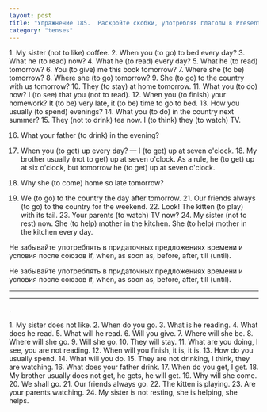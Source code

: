 ```yaml
---
layout: post
title: "Упражнение 185.  Раскройте скобки, употребляя глаголы в Present Continuous, Present Simple или в Future Simple."
category: "tenses"
---
```

<section class="question">
1. My sister (not to like) coffee. 2. When you (to go) to bed every day? 3. What he (to read) now?
4. What he (to read) every day? 5. What he (to read) tomorrow? 6. You (to give) me this book tomorrow? 7. Where she (to be) tomorrow? 8. Where she (to go) tomorrow? 9. She (to go) to the country with us tomorrow? 10. They (to stay) at home tomorrow. 11. What you (to do) now? I (to see) that you (not to read). 12. When you (to finish) your homework? It (to be) very late, it (to be) time to go to bed. 13. How you usually (to spend) evenings? 14. What you (to do) in the country next summer? 15. They (not to drink) tea now. I (to think) they (to watch) TV.

16. What your father (to drink) in the evening?

17. When you (to get) up every day? — I (to get) up at seven o'clock. 18. My brother usually (not to get) up at seven o'clock. As a rule, he (to get) up at six o'clock, but tomorrow he (to get) up at seven o'clock.

19. Why she (to come) home so late tomorrow?

20. We (to go) to the country the day after tomorrow. 21. Our friends always (to go) to the country for the weekend. 22. Look! The kitten (to play) with its tail. 23. Your parents (to watch) TV now? 24. My sister (not to rest) now. She (to help) mother in the kitchen. She (to help) mother in the kitchen every day.

<p><span>He забывайте употреблять  в придаточных предложениях времени и условия после союзов if, when, as soon as, before, after, till (until).</span>

</p>
<td valign="top">
  <p><span>He забывайте употреблять  в придаточных предложениях времени и условия после союзов if, when, as soon as, before, after, till (until).</span>
  </p>
<hr>
<hr>
<p style="color:#dedede"> <!--6020d6ff-->  .<!--6020d6ff--></p>
 </td>
 <p></p>
</section>

<section class="answer">
1. My sister does not like. 2. When do you go. 3. What is he reading. 4. What does he read. 5. What will he read. 6. Will you give. 7. Where will she be. 8. Where will she go. 9. Will she go. 10. They will stay. 11. What are you doing, I see, you are not reading. 12. When will you finish, it is, it is. 13. How do you usually spend. 14. What will you do. 15. They are not drinking, I think, they are watching. 16. What does your father drink. 17. When do you get, I get. 18. My brother usually does not get, he gets, he will get. 19. Why will she come. 20. We shall go. 21. Our friends always go. 22. The kitten is playing. 23. Are your parents watching. 24. My sister is not resting, she is helping, she helps.
</section>
